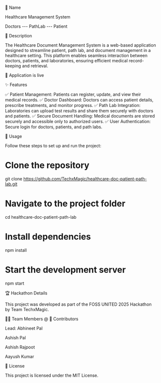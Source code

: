 📌 Name

Healthcare Management System

Doctors --- PathLab --- Patient 


📖 Description

The Healthcare Document Management System is a web-based application designed to streamline patient, path lab, and document management in a healthcare setting. This platform enables seamless interaction between doctors, patients, and laboratories, ensuring efficient medical record-keeping and retrieval.

🔗  Application is live

✨ Features

✅ Patient Management: Patients can register, update, and view their medical records.
✅ Doctor Dashboard: Doctors can access patient details, prescribe treatments, and monitor progress.
✅ Path Lab Integration: Laboratories can upload test results and share them securely with doctors and patients.
✅ Secure Document Handling: Medical documents are stored securely and accessible only to authorized users.
✅ User Authentication: Secure login for doctors, patients, and path labs.

🚀 Usage

Follow these steps to set up and run the project:

# Clone the repository
git clone https://github.com/TechxMagic/healthcare-doc-patient-path-lab.git

# Navigate to the project folder
cd healthcare-doc-patient-path-lab

# Install dependencies
npm install

# Start the development server
npm start

🏆 Hackathon Details

This project was developed as part of the FOSS UNITED 2025 Hackathon by Team TechxMagic.

👨‍💻 Team Members @ 🤝 Contributors

Lead: Abhineet Pal

Ashish Pal

Ashish Rajpoot

Aayush Kumar


📜 License

This project is licensed under the MIT License.

